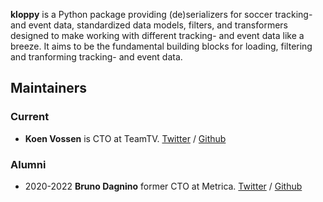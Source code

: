 
**kloppy** is a Python package providing (de)serializers for soccer tracking- and event data,
standardized data models, filters, and transformers designed to make working with 
different tracking- and event data like a breeze. It aims to be the fundamental building blocks for loading, filtering and tranforming
 tracking- and event data.
 
 
## Maintainers

### Current
- **Koen Vossen** is CTO at TeamTV. [Twitter](https://twitter.com/mr_le_fox) / [Github](https://github.com/koenvo)

### Alumni
- 2020-2022 **Bruno Dagnino** former CTO at Metrica. [Twitter](https://twitter.com/brunodagnino) / [Github](https://github.com/bdagnino)


 
